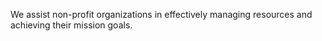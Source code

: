 We assist non-profit organizations in effectively managing resources and achieving their mission goals.
